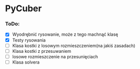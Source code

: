 # PyCuber

### ToDo:

- [x] Wyodrębnić rysowanie, może z tego machnąć klasę
- [x] Testy rysowania
- [ ] Klasa kostki z losowym rozmieszczeniem(na jakiś zasadach)
- [ ] Klasa kostki z przesuwaniem
- [ ] losowe rozmieszczenie na przesunięciach
- [ ] Klasa solvera